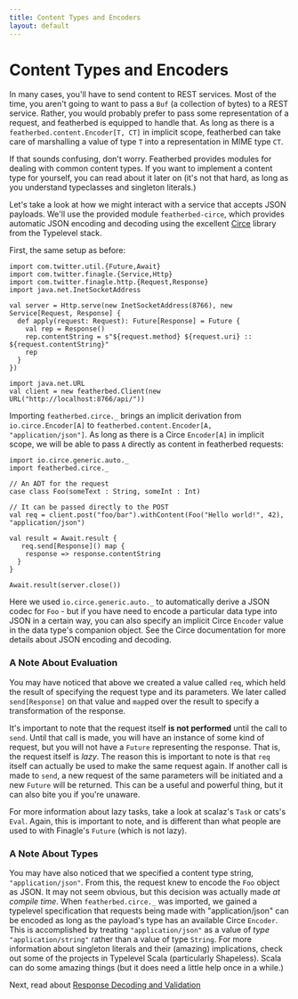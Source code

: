 ```yaml
---
title: Content Types and Encoders
layout: default
---
```


# Content Types and Encoders

In many cases, you'll have to send content to REST services.  Most of the time, you aren't going to want to pass a `Buf`
(a collection of bytes) to a REST service.  Rather, you would probably prefer to pass some representation of a request,
and featherbed is equipped to handle that.  As long as there is a `featherbed.content.Encoder[T, CT]` in implicit
scope, featherbed can take care of marshalling a value of type `T` into a representation in MIME type `CT`.

If that sounds confusing, don't worry.  Featherbed provides modules for dealing with common content types.  If you want
to implement a content type for yourself, you can read about it later on (it's not that hard, as long as you understand
typeclasses and singleton literals.)

Let's take a look at how we might interact with a service that accepts JSON payloads.  We'll use the provided module
`featherbed-circe`, which provides automatic JSON encoding and decoding using the excellent
[Circe](https://github.com/travisbrown/circe) library from the Typelevel stack.

First, the same setup as before:

```tut:book
import com.twitter.util.{Future,Await}
import com.twitter.finagle.{Service,Http}
import com.twitter.finagle.http.{Request,Response}
import java.net.InetSocketAddress

val server = Http.serve(new InetSocketAddress(8766), new Service[Request, Response] {
  def apply(request: Request): Future[Response] = Future {
    val rep = Response()
    rep.contentString = s"${request.method} ${request.uri} :: ${request.contentString}"
    rep
  }
})

import java.net.URL
val client = new featherbed.Client(new URL("http://localhost:8766/api/"))
```

Importing `featherbed.circe._` brings an implicit derivation from `io.circe.Encoder[A]` to
`featherbed.content.Encoder[A, "application/json"]`.  As long as there is a Circe `Encoder[A]`
in implicit scope, we will be able to pass `A` directly as content in featherbed requests:

```tut:book
import io.circe.generic.auto._
import featherbed.circe._

// An ADT for the request
case class Foo(someText : String, someInt : Int)

// It can be passed directly to the POST
val req = client.post("foo/bar").withContent(Foo("Hello world!", 42), "application/json")

val result = Await.result {
   req.send[Response]() map {
    response => response.contentString
  }
}
```

```tut:invisible
Await.result(server.close())
```

Here we used `io.circe.generic.auto._` to automatically derive a JSON codec for `Foo` - but if you have need to encode
a particular data type into JSON in a certain way, you can also specify an implicit Circe `Encoder` value in the data
type's companion object.  See the Circe documentation for more details about JSON encoding and decoding.

### A Note About Evaluation

You may have noticed that above we created a value called `req`, which held the result of specifying the request
type and its parameters.  We later called `send[Response]` on that value and `map`ped over the result to specify a
transformation of the response.

It's important to note that the request itself **is not performed** until the call to `send`. Until that call is made,
you will have an instance of some kind of request, but you will not have a `Future` representing the response.  That is,
the request itself is *lazy*.  The reason this is important to note is that `req` itself can actually be used to make
the same request again.  If another call is made to `send`, a new request of the same parameters will be initiated and a
new `Future` will be returned.  This can be a useful and powerful thing, but it can also bite you if you're unaware.

For more information about lazy tasks, take a look at scalaz's `Task` or cats's `Eval`.  Again, this is important to
note, and is different than what people are used to with Finagle's `Future` (which is not lazy).

### A Note About Types

You may have also noticed that we specified a content type string, `"application/json"`.  From this, the request knew
to encode the `Foo` object as JSON.  It may not seem obvious, but this decision was actually made *at compile time*.
When `featherbed.circe._` was imported, we gained a typelevel specification that requests being made with
"application/json" can be encoded as long as the payload's type has an available Circe `Encoder`.  This is accomplished
by treating `"application/json"` as a value of *type* `"application/string"` rather than a value of type `String`. For
more information about singleton literals and their (amazing) implications, check out some of the projects in
Typelevel Scala (particularly Shapeless).  Scala can do some amazing things (but it does need a little help once in a while.)

Next, read about [Response Decoding and Validation](04-response-decoding-and-validation.html)
